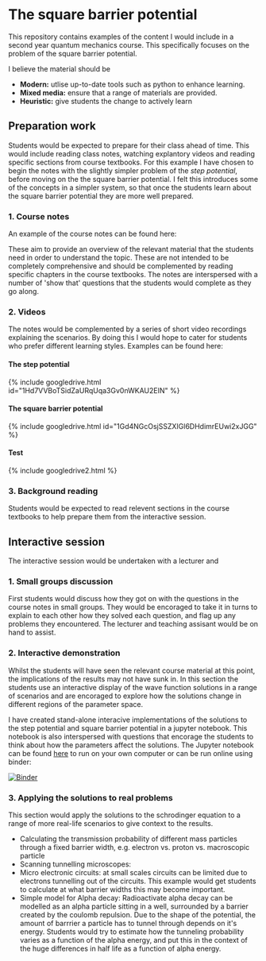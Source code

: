 # The square barrier potential

This repository contains examples of the content I would include in a second year quantum mechanics course. This specifically focuses on the problem of the square barrier potential.  

I believe the material should be 
- **Modern:** utlise up-to-date tools such as python to enhance learning.
- **Mixed media:** ensure that a range of materials are provided.
- **Heuristic:** give students the change to actively learn

## Preparation work
Students would be expected to prepare for their class ahead of time. This would include reading class notes, watching explantory videos and reading specific sections from course textbooks.
For this example I have chosen to begin the notes with the slightly simpler problem of the *step potential*, before moving on the the square barrier potential. I felt this introduces some of the concepts in a simpler system, so that once the students learn about the square barrier potential they are more well prepared. 


### 1. Course notes
An example of the course notes can be found here:


These aim to provide an overview of the relevant material that the students need in order to understand the topic. These are not intended to be completely comprehensive and should be complemented by reading specific chapters in the course textbooks. The notes are interspersed with a number of 'show that' questions that the students would complete as they go along. 

### 2. Videos
The notes would be complemented by a series of short video recordings explaining the scenarios. By doing this I would hope to cater for students who prefer different learning styles.
Examples can be found here: 

#### The step potential 
{% include googledrive.html id="1Hd7VVBoTSidZaURqUqa3Gv0nWKAU2EIN" %}

#### The square barrier potential 
{% include googledrive.html id="1Gd4NGcOsjSSZXIGl6DHdimrEUwi2xJGG" %}

#### Test 
{% include googledrive2.html %}




### 3. Background reading 
Students would be expected to read relevent sections in the course textbooks to help prepare them from the interactive session.

## Interactive session  
The interactive session would be undertaken with a lecturer and 

### 1. Small groups discussion
First students would discuss how they got on with the questions in the course notes in small groups. They would be encoraged to take it in turns to explain to each other how they solved each question, and flag up any problems they encountered. The lecturer and teaching assisant would be on hand to assist. 

### 2. Interactive demonstration 
Whilst the students will have seen the relevant course material at this point, the implications of the results may not have sunk in. In this section the students use an interactive display of the wave function solutions in a range of scenarios and are encoraged to explore how the solutions change in different regions of the parameter space. 

I have created stand-alone interacive implementations of the solutions to the step potential and square barrier potential in a jupyter notebook. This notebook is also interspersed with questions that encorage the students to think about how the parameters affect the solutions.
The Jupyter notebook can be found [here](https://github.com/TomHadavizadeh/TeachingExample/blob/master/Square_potential_barrier.ipynb) to run on your own computer or can be run online using binder:

[![Binder](https://mybinder.org/badge_logo.svg)](https://mybinder.org/v2/gh/TomHadavizadeh/TeachingExample/HEAD?labpath=Square_potential_barrier.ipynb)


### 3. Applying the solutions to real problems

This section would apply the solutions to the schrodinger equation to a range of more real-life scenarios to give context to the results.

- Calculating the transmission probability of different mass particles through a fixed barrier width, e.g. electron vs. proton vs. macroscopic particle
- Scanning tunnelling microscopes: 
- Micro electronic circuits: at small scales circuits can be limited due to electrons tunnelling out of the circuits. This example would get students to calculate at what barrier widths this may become important.
- Simple model for Alpha decay: Radioactivate alpha decay can be modelled as an alpha particle sitting in a well, surrounded by a barrier created by the coulomb repulsion. Due to the shape of the potential, the amount of barrrier a particle has to tunnel through depends on it's energy. Students would try to estimate how the tunneling probability varies as a function of the alpha energy, and put this in the context of the huge differences in half life as a function of alpha energy.    

<!-- {% include youtube.html id="EMq_QbyghMU" %} -->


